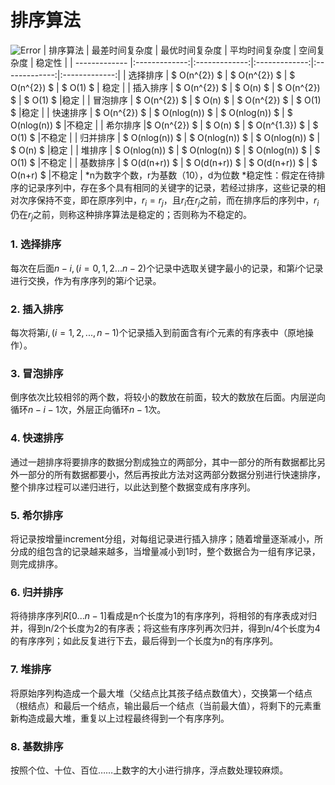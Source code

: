 # 排序算法
![Error](E:/Onedrive/Documents/研究方向/笔记/C++笔记/八大排序算法.png)
| 排序算法  | 最差时间复杂度 | 最优时间复杂度 | 平均时间复杂度 | 空间复杂度 | 稳定性 |
| ------------- |:-------------:|:-------------:|:-------------:|:-------------:|:-------------:|
| 选择排序   | $ O(n^{2}) $   | $ O(n^{2}) $   | $ O(n^{2}) $   | $ O(1) $   | 稳定 | 
| 插入排序   | $ O(n^{2}) $   | $ O(n) $   | $ O(n^{2}) $   | $ O(1) $   |稳定 |
| 冒泡排序   | $ O(n^{2}) $   | $ O(n) $   | $ O(n^{2}) $   | $ O(1) $   |稳定 |
| 快速排序   | $ O(n^{2}) $   | $ O(nlog(n)) $   | $ O(nlog(n)) $   | $  O(nlog(n)) $   |不稳定 |
| 希尔排序   |$ O(n^{2}) $   | $ O(n) $   | $ O(n^{1.3}) $   | $ O(1) $   |不稳定 |
| 归并排序   | $ O(nlog(n)) $   | $ O(nlog(n)) $   | $ O(nlog(n)) $   | $ O(n) $   |稳定 |
| 堆排序       | $ O(nlog(n)) $   | $ O(nlog(n)) $   | $ O(nlog(n)) $   | $ O(1) $   |不稳定 |
| 基数排序       | $ O(d(n+r)) $   | $ O(d(n+r)) $   | $ O(d(n+r)) $   | $ O(n+r) $   |不稳定 |
*n为数字个数，r为基数（10），d为位数
*稳定性：假定在待排序的记录序列中，存在多个具有相同的关键字的记录，若经过排序，这些记录的相对次序保持不变，即在原序列中，$r_i=r_j$，且$r_i$在$r_j$之前，而在排序后的序列中，$r_i$仍在$r_j$之前，则称这种排序算法是稳定的；否则称为不稳定的。
### 1. 选择排序
每次在后面$n-i, (i=0,1,2 ... n-2)$个记录中选取关键字最小的记录，和第$i$个记录进行交换，作为有序序列的第$i$个记录。

### 2. 插入排序
每次将第$i, (i=1,2,...,n-1)$个记录插入到前面含有$i$个元素的有序表中（原地操作）。

### 3. 冒泡排序
倒序依次比较相邻的两个数，将较小的数放在前面，较大的数放在后面。内层逆向循环$n-i-1$次，外层正向循环$n-1$次。

### 4. 快速排序
通过一趟排序将要排序的数据分割成独立的两部分，其中一部分的所有数据都比另外一部分的所有数据都要小，然后再按此方法对这两部分数据分别进行快速排序，整个排序过程可以递归进行，以此达到整个数据变成有序序列。

### 5. 希尔排序
将记录按增量increment分组，对每组记录进行插入排序；随着增量逐渐减小，所分成的组包含的记录越来越多，当增量减小到1时，整个数据合为一组有序记录，则完成排序。

### 6. 归并排序
将待排序序列$R[0...n-1]$看成是n个长度为1的有序序列，将相邻的有序表成对归并，得到n/2个长度为2的有序表；将这些有序序列再次归并，得到n/4个长度为4的有序序列；如此反复进行下去，最后得到一个长度为n的有序序列。

### 7. 堆排序
将原始序列构造成一个最大堆（父结点比其孩子结点数值大），交换第一个结点（根结点）和最后一个结点，输出最后一个结点（当前最大值），将剩下的元素重新构造成最大堆，重复以上过程最终得到一个有序序列。

### 8. 基数排序
按照个位、十位、百位……上数字的大小进行排序，浮点数处理较麻烦。